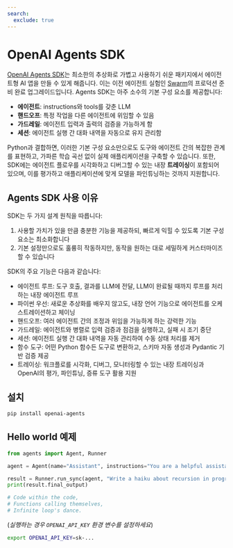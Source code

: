 ```yaml
---
search:
  exclude: true
---
```

# OpenAI Agents SDK

[OpenAI Agents SDK](https://github.com/openai/openai-agents-python)는 최소한의 추상화로 가볍고 사용하기 쉬운 패키지에서 에이전트형 AI 앱을 만들 수 있게 해줍니다. 이는 이전 에이전트 실험인 [Swarm](https://github.com/openai/swarm/tree/main)의 프로덕션 준비 완료 업그레이드입니다. Agents SDK는 아주 소수의 기본 구성 요소를 제공합니다:

-   **에이전트**: instructions와 tools를 갖춘 LLM
-   **핸드오프**: 특정 작업을 다른 에이전트에 위임할 수 있음
-   **가드레일**: 에이전트 입력과 출력의 검증을 가능하게 함
-   **세션**: 에이전트 실행 간 대화 내역을 자동으로 유지 관리함

Python과 결합하면, 이러한 기본 구성 요소만으로도 도구와 에이전트 간의 복잡한 관계를 표현하고, 가파른 학습 곡선 없이 실제 애플리케이션을 구축할 수 있습니다. 또한, SDK에는 에이전트 플로우를 시각화하고 디버그할 수 있는 내장 **트레이싱**이 포함되어 있으며, 이를 평가하고 애플리케이션에 맞게 모델을 파인튜닝하는 것까지 지원합니다.

## Agents SDK 사용 이유

SDK는 두 가지 설계 원칙을 따릅니다:

1. 사용할 가치가 있을 만큼 충분한 기능을 제공하되, 빠르게 익힐 수 있도록 기본 구성 요소는 최소화합니다
2. 기본 설정만으로도 훌륭히 작동하지만, 동작을 원하는 대로 세밀하게 커스터마이즈할 수 있습니다

SDK의 주요 기능은 다음과 같습니다:

-   에이전트 루프: 도구 호출, 결과를 LLM에 전달, LLM이 완료될 때까지 루프를 처리하는 내장 에이전트 루프
-   파이썬 우선: 새로운 추상화를 배우지 않고도, 내장 언어 기능으로 에이전트를 오케스트레이션하고 체이닝
-   핸드오프: 여러 에이전트 간의 조정과 위임을 가능하게 하는 강력한 기능
-   가드레일: 에이전트와 병렬로 입력 검증과 점검을 실행하고, 실패 시 조기 중단
-   세션: 에이전트 실행 간 대화 내역을 자동 관리하여 수동 상태 처리를 제거
-   함수 도구: 어떤 Python 함수든 도구로 변환하고, 스키마 자동 생성과 Pydantic 기반 검증 제공
-   트레이싱: 워크플로를 시각화, 디버그, 모니터링할 수 있는 내장 트레이싱과 OpenAI의 평가, 파인튜닝, 증류 도구 활용 지원

## 설치

```bash
pip install openai-agents
```

## Hello world 예제

```python
from agents import Agent, Runner

agent = Agent(name="Assistant", instructions="You are a helpful assistant")

result = Runner.run_sync(agent, "Write a haiku about recursion in programming.")
print(result.final_output)

# Code within the code,
# Functions calling themselves,
# Infinite loop's dance.
```

(_실행하는 경우 `OPENAI_API_KEY` 환경 변수를 설정하세요_)

```bash
export OPENAI_API_KEY=sk-...
```